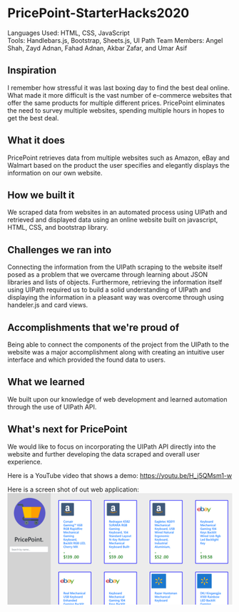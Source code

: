 # PricePoint-StarterHacks2020

Languages Used: HTML, CSS, JavaScript
<br>
Tools: Handlebars.js, Bootstrap, Sheets.js, UI Path
Team Members: Angel Shah, Zayd Adnan, Fahad Adnan, Akbar Zafar, and Umar Asif

## Inspiration

I remember how stressful it was last boxing day to find the best deal online. What made it more difficult is the vast number of e-commerce websites that offer the same products for multiple different prices. PricePoint eliminates the need to survey multiple websites, spending multiple hours in hopes to get the best deal.

## What it does

PricePoint retrieves data from multiple websites such as Amazon, eBay and Walmart based on the product the user specifies and elegantly displays the information on our own website. 

## How we built it
We scraped data from websites in an automated process using UIPath and retrieved and displayed data using an online website built on javascript, HTML, CSS, and bootstrap library. 

## Challenges we ran into
Connecting the information from the UIPath scraping to the website itself posed as a problem that we overcame through learning about JSON libraries and lists of objects. Furthermore, retrieving the information itself using UIPath required us to build a solid understanding of UIPath and displaying the information in a pleasant way was overcome through using handeler.js and card views. 

## Accomplishments that we're proud of
Being able to connect the components of the project from the UIPath to the website was a major accomplishment along with creating an intuitive user interface and which provided the found data to users. 


## What we learned
We built upon our knowledge of web development and learned automation through the use of UIPath API. 


## What's next for PricePoint
We would like to focus on incorporating the UIPath API directly into the website and further developing the data scraped and overall user experience.

Here is a YouTube video that shows a demo: https://youtu.be/H_j5QMsm1-w

Here is a screen shot of out web application:
![](websitescreenshot.jpg)
